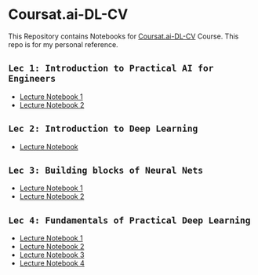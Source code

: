 # Coursat.ai-DL-CV

This Repository contains Notebooks for [Coursat.ai-DL-CV](https://www.youtube.com/playlist?list=PLX2D7RnWrLv5f13RK5XvjZ_BMDKBqWriD) Course. This repo is for my personal reference.

## `Lec 1: Introduction to Practical AI for Engineers`

* [Lecture Notebook 1](https://github.com/MohamedBadwy360/Coursat.ai-DL-CV/blob/main/Lec%201%20Introduction%20to%20Practical%20AI%20for%20Engineers/01_IPython.ipynb)
* [Lecture Notebook 2](https://github.com/MohamedBadwy360/Coursat.ai-DL-CV/blob/main/Lec%201%20Introduction%20to%20Practical%20AI%20for%20Engineers/CV_Semantic_Gap_lec1.ipynb)

## `Lec 2: Introduction to Deep Learning`

* [Lecture Notebook](https://github.com/MohamedBadwy360/Coursat.ai-DL-CV/blob/main/Lec%202%20Introduction%20to%20Deep%20Learning/CV_Semantic_Gap_lec1.ipynb)

## `Lec 3: Building blocks of Neural Nets`

* [Lecture Notebook 1](https://github.com/MohamedBadwy360/Coursat.ai-DL-CV/blob/main/Lec%203%20Building%20blocks%20of%20Neural%20Nets/02_Before_we_begin_the_mathematical_building_blocks_of_neural_networks.ipynb)
* [Lecture Notebook 2](https://github.com/MohamedBadwy360/Coursat.ai-DL-CV/blob/main/Lec%203%20Building%20blocks%20of%20Neural%20Nets/2_1_Effect_of_batch_size.ipynb)

## `Lec 4: Fundamentals of Practical Deep Learning`

* [Lecture Notebook 1](https://github.com/MohamedBadwy360/Coursat.ai-DL-CV/blob/main/Lec%204%20Fundamentals%20of%20Practical%20Deep%20Learning/03_Getting_started_with_neural_networks_(No_examples).ipynb)
* [Lecture Notebook 2](https://github.com/MohamedBadwy360/Coursat.ai-DL-CV/blob/main/Lec%204%20Fundamentals%20of%20Practical%20Deep%20Learning/3_1a_Video_DNN.ipynb)
* [Lecture Notebook 3](https://github.com/MohamedBadwy360/Coursat.ai-DL-CV/blob/main/Lec%204%20Fundamentals%20of%20Practical%20Deep%20Learning/3_1b_Video_CNN.ipynb)
* [Lecture Notebook 4](https://github.com/MohamedBadwy360/Coursat.ai-DL-CV/blob/main/Lec%204%20Fundamentals%20of%20Practical%20Deep%20Learning/04_Fundamentals_of_machine_learning.ipynb)
